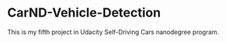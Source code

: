 # CarND-Vehicle-Detection
This is my fifth project in Udacity Self-Driving Cars nanodegree program.
